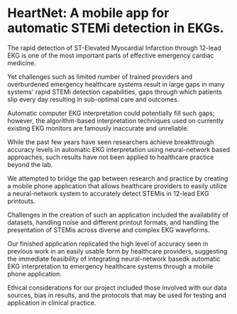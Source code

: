 # HeartNet: A mobile app for automatic STEMi detection in EKGs.

The rapid detection of ST-Elevated Myocardial Infarction through 12-lead EKG is one of the most important parts of effective emergency cardiac medicine.

Yet challenges such as limited number of trained providers and overburdened emergency healthcare systems result in large gaps in many systems' rapid STEMi detection capabilities, gaps through which patients slip every day resulting in sub-optimal care and outcomes.

Automatic computer EKG interpretation could potentially fill such gaps; however, the algorithm-based interpretation techniques used on currently existing EKG monitors are famously inaccurate and unreliable.

While the past few years have seen researchers achieve breakthrough accuracy levels in automatic EKG interpretation using neural-network based approaches, such results have not been applied to healthcare practice beyond the lab.

We attempted to bridge the gap between research and practice by creating a mobile phone application that allows healthcare providers to easily utilize a neural-network system to accurately detect STEMis in 12-lead EKG printouts.

Challenges in the creation of such an application included the availability of datasets, handling noise and different printout formats, and handling the presentation of STEMis across diverse and complex EKG waveforms.

Our finished application replicated the high level of accuracy seen in previous work in an easily usable form by healthcare providers, suggesting the immediate feasibility of integrating neural-network basedk automatic EKG interpretation to emergency healthcare systems through a mobile phone application.

Ethical considerations for our project included those involved with our data sources, bias in results, and the protocols that may be used for testing and application in clinical practice.
